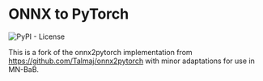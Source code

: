 # ONNX to PyTorch
![PyPI - License](https://img.shields.io/pypi/l/onnx2pytorch?color)

This is a fork of the onnx2pytorch implementation from https://github.com/Talmaj/onnx2pytorch with minor adaptations for use in MN-BaB.